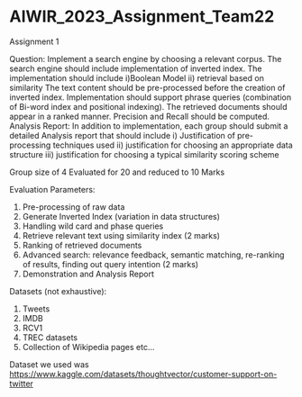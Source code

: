 # AIWIR_2023_Assignment_Team22

Assignment 1

Question:
Implement a search engine by choosing a relevant corpus. 
The search engine should include implementation of inverted index. 
The implementation should include i)Boolean Model ii) retrieval based on similarity 
The text content should be pre-processed before the creation of inverted index. 
Implementation should support phrase queries (combination of Bi-word index and positional indexing).
The retrieved documents should appear in a ranked manner.
Precision and Recall should be computed.
Analysis Report:
In addition to implementation, each group should submit a detailed Analysis report that should include 
i) Justification of pre-processing techniques used
ii)  justification for choosing an appropriate data structure
iii) justification for choosing a typical similarity scoring scheme


Group size of 4 
Evaluated for 20 and reduced to 10 Marks

Evaluation Parameters:
1. Pre-processing of raw data
2. Generate Inverted Index (variation in data structures)
3. Handling wild card and phase queries
4. Retrieve relevant text using similarity index (2 marks)
5. Ranking of retrieved documents
6. Advanced search: relevance feedback, semantic matching, re-ranking of results, finding out query intention (2 marks) 
7. Demonstration and Analysis Report 

Datasets (not exhaustive):
1. Tweets
2. IMDB
3. RCV1
4. TREC datasets
5. Collection of Wikipedia pages
etc...



Dataset we used was https://www.kaggle.com/datasets/thoughtvector/customer-support-on-twitter
